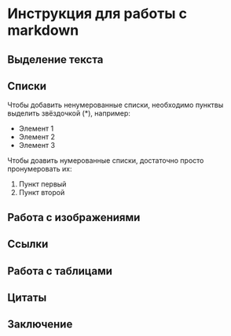 # Инструкция для работы с markdown

## Выделение текста

## Списки

Чтобы добавить ненумерованные списки, необходимо пунктвы выделить звёздочкой (*), например:
* Элемент 1
* Элемент 2
* Элемент 3

Чтобы доавить нумерованные списки, достаточно просто пронумеровать их:

1. Пункт первый
2. Пункт второй

## Работа с изображениями

## Ссылки

## Работа с таблицами

## Цитаты

## Заключение